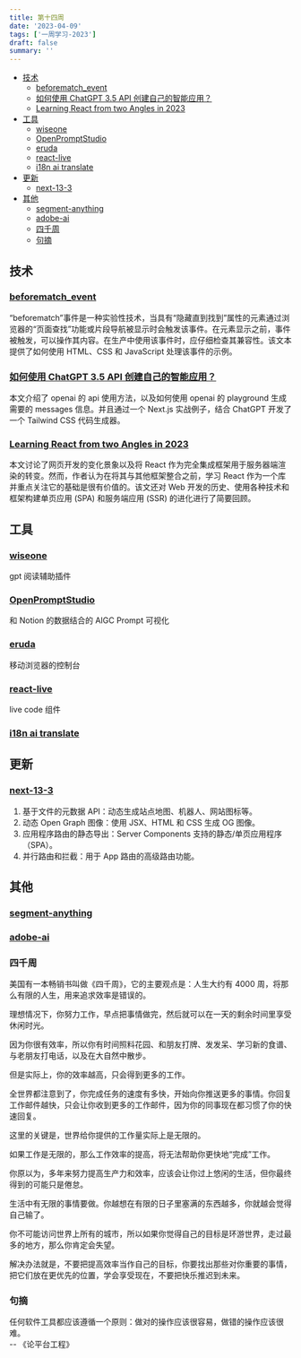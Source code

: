 ```yaml
---
title: 第十四周
date: '2023-04-09'
tags: ['一周学习-2023']
draft: false
summary: ''
---
```


- [技术](#技术)
  - [beforematch_event](#beforematch_event)
  - [如何使用 ChatGPT 3.5 API 创建自己的智能应用？](#如何使用-chatgpt-35-api-创建自己的智能应用)
  - [Learning React from two Angles in 2023](#learning-react-from-two-angles-in-2023)
- [工具](#工具)
  - [wiseone](#wiseone)
  - [OpenPromptStudio](#openpromptstudio)
  - [eruda](#eruda)
  - [react-live](#react-live)
  - [i18n ai translate](#i18n-ai-translate)
- [更新](#更新)
  - [next-13-3](#next-13-3)
- [其他](#其他)
  - [segment-anything](#segment-anything)
  - [adobe-ai](#adobe-ai)
  - [四千周](#四千周)
  - [句摘](#句摘)

## 技术

### [beforematch_event](https://developer.mozilla.org/en-US/docs/Web/API/Element/beforematch_event)

“beforematch”事件是一种实验性技术，当具有“隐藏直到找到”属性的元素通过浏览器的“页面查找”功能或片段导航被显示时会触发该事件。在元素显示之前，事件被触发，可以操作其内容。在生产中使用该事件时，应仔细检查其兼容性。该文本提供了如何使用 HTML、CSS 和 JavaScript 处理该事件的示例。

### [如何使用 ChatGPT 3.5 API 创建自己的智能应用？](https://juejin.cn/post/7217820487203192892?)

本文介绍了 openai 的 api 使用方法，以及如何使用 openai 的 playground 生成需要的 messages 信息。并且通过一个 Next.js 实战例子，结合 ChatGPT 开发了一个 Tailwind CSS 代码生成器。

### [Learning React from two Angles in 2023](https://www.robinwieruch.de/learning-react/)

本文讨论了网页开发的变化景象以及将 React 作为完全集成框架用于服务器端渲染的转变。然而，作者认为在将其与其他框架整合之前，学习 React 作为一个库并重点关注它的基础是很有价值的。该文还对 Web 开发的历史、使用各种技术和框架构建单页应用 (SPA) 和服务端应用 (SSR) 的进化进行了简要回顾。

## 工具

### [wiseone](https://wiseone.io/)

gpt 阅读辅助插件

### [OpenPromptStudio](https://github.com/Moonvy/OpenPromptStudio)

和 Notion 的数据结合的 AIGC Prompt 可视化

### [eruda](https://github.com/liriliri/eruda)

移动浏览器的控制台

### [react-live](https://github.com/FormidableLabs/react-live)

live code 组件

### [i18n ai translate](https://chatgpt-i18n.vercel.app/translate)

## 更新

### [next-13-3](https://nextjs.org/blog/next-13-3)

1. 基于文件的元数据 API：动态生成站点地图、机器人、网站图标等。
2. 动态 Open Graph 图像：使用 JSX、HTML 和 CSS 生成 OG 图像。
3. 应用程序路由的静态导出：Server Components 支持的静态/单页应用程序（SPA）。
4. 并行路由和拦截：用于 App 路由的高级路由功能。

## 其他

### [segment-anything](https://segment-anything.com/)

### [adobe-ai](https://www.adobe.com/sensei/generative-ai/firefly.html)

### 四千周

美国有一本畅销书叫做《四千周》，它的主要观点是：人生大约有 4000 周，将那么有限的人生，用来追求效率是错误的。

理想情况下，你努力工作，早点把事情做完，然后就可以在一天的剩余时间里享受休闲时光。

因为你很有效率，所以你有时间照料花园、和朋友打牌、发发呆、学习新的食谱、与老朋友打电话，以及在大自然中散步。

但是实际上，你的效率越高，只会得到更多的工作。

全世界都注意到了，你完成任务的速度有多快，开始向你推送更多的事情。你回复工作邮件越快，只会让你收到更多的工作邮件，因为你的同事现在都习惯了你的快速回复。

这里的关键是，世界给你提供的工作量实际上是无限的。

如果工作是无限的，那么工作效率的提高，将无法帮助你更快地“完成”工作。

你原以为，多年来努力提高生产力和效率，应该会让你过上悠闲的生活，但你最终得到的可能只是倦怠。

生活中有无限的事情要做。你越想在有限的日子里塞满的东西越多，你就越会觉得自己输了。

你不可能访问世界上所有的城市，所以如果你觉得自己的目标是环游世界，走过最多的地方，那么你肯定会失望。

解决办法就是，不要把提高效率当作自己的目标，你要找出那些对你重要的事情，把它们放在更优先的位置，学会享受现在，不要把快乐推迟到未来。

### 句摘

任何软件工具都应该遵循一个原则：做对的操作应该很容易，做错的操作应该很难。  
-- 《论平台工程》
